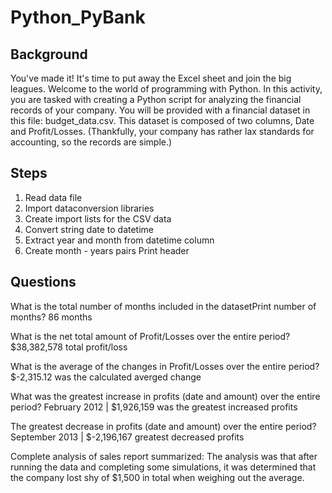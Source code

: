 # Python_PyBank

## Background
You've made it! It's time to put away the Excel sheet and join the big leagues. Welcome to the world of programming with Python. In this activity, you are tasked with creating a Python script for analyzing the financial records of your company. You will be provided with a financial dataset in this file: budget_data.csv. This dataset is composed of two columns, Date and Profit/Losses. (Thankfully, your company has rather lax standards for accounting, so the records are simple.)


## Steps
1. Read data file
2. Import dataconversion libraries 
3. Create import lists for the CSV data
4. Convert string date to datetime
5. Extract year and month from datetime column
6. Create month - years pairs Print header

## Questions
What is the total number of months included in the datasetPrint number of months?  86 months

What is the net total amount of Profit/Losses over the entire period? $38,382,578 total profit/loss

What is the average of the changes in Profit/Losses over the entire period? $-2,315.12 was the calculated averged change

What was the greatest increase in profits (date and amount) over the entire period? February 2012 | $1,926,159 was the greatest increased profits

The greatest decrease in profits (date and amount) over the entire period? September 2013 | $-2,196,167 greatest decreased profits

Complete analysis of sales report summarized: The analysis was that after running the data and completing some simulations, it was determined that the company lost shy of $1,500 in total when weighing out the average. 
